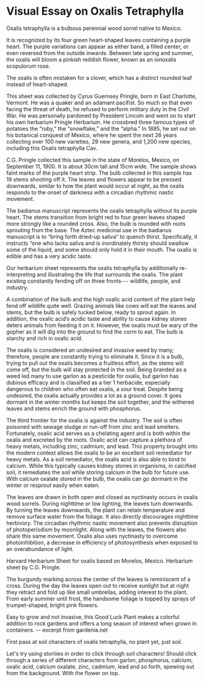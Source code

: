 <param ve-config
	   title="Oxalis Tetraphylla: Wood Sorrel"
	   source-image="https://iiif.wellcomecollection.org/image/V0044120EL/full/960%2C/0/default.jpg"
	   banner="https://upload.wikimedia.org/wikipedia/commons/7/73/Gluecksklee.jpg"
	   eid="Q157378"
	   about="Q157378"
	   layout="vtl"
	   num-maps="3"
	   num-images="8"
	   num-specimens="0"
	   num-primary-sources="3"
	   author="Benson Chien">


# Visual Essay on Oxalis Tetraphylla


Oxalis tetraphylla is a bulbous perennial wood sorrel native to Mexico. 
<param eid="Q66117">
<param ve-map center="18.7475, -99.070278" zoom="12" show-labels>

It is recognized by its four green heart-shaped leaves containing a purple heart. The purple variations can appear as either band, a filled center, or even reversed from the outside inwards. Between late spring and summer, the oxalis will bloom a pinkish reddish flower, known as an ionoxalis scopulorum rose. 
<param ve-image url="https://api.gbif.org/v1/image/unsafe/https%3A%2F%2Finaturalist-open-data.s3.amazonaws.com%2Fphotos%2F21146645%2Foriginal.jpeg%3F1531275437">

The oxalis is often mistaken for a clover, which has a distinct rounded leaf instead of heart-shaped.
<param ve-image url="https://images.squarespace-cdn.com/content/v1/57cc1e899f7456813a23abc3/1489686060771-5DAM0JG4K5J7AKTWWQ81/ke17ZwdGBToddI8pDm48kG87Sfbgg29A4BYEDq3OXvgUqsxRUqqbr1mOJYKfIPR7LoDQ9mXPOjoJoqy81S2I8N_N4V1vUb5AoIIIbLZhVYxCRW4BPu10St3TBAUQYVKcf4OxbJOyh_wHUnyc4kQLQ6SBshRGOku7c30Y_IRDNPta8R2IY5BHMaEj1zOWoDTZ/Comparison+of+wood+sorrel+and+clover+leaves+in+the+cocktail+garden+%7C+drinkingwithchickens.com?format=1500w">



This sheet was collected by Cyrus Guernsey Pringle, born in East Charlotte, Vermont. He was a quaker and an adamant pacifist. So much so that even facing the threat of death, he refused to perform military duty in the Civil War. He was personally pardoned by President Lincoln and went on to start his own herbarium Pringle Herbarium. He crossbred three famous types of potatoes the “ruby,” the “snowflake,” and the “alpha.” In 1885, he set out on his botanical conquest of Mexico, where he spent the next 26 years collecting over 100 new varieties, 29 new genera,  and 1,200 new species, including this Oxalis tetraphylla Cav.
<param ve-image url="https://github.com/bensonatharvard/oxalis/blob/main/CGPringle.jpg?raw=true">




C.G. Pringle collected this sample in the state of <span data-click-image-zoomto="57,3725,1136,1141">Morelos, Mexico, on September 11, 1900.</span> It is about 30cm tall and 15cm wide. The sample shows faint marks of the purple heart strip. The <span data-click-image-zoomto="240,2801,1137,1141">bulb collected</span> in this sample has 19 stems shooting off it. The leaves and flowers appear to be <span data-click-image-zoomto="460,1640,658,661">pressed downwards</span>, similar to how the plant would occur at night, as the oxalis responds to the onset of darkness with a circadian rhythmic nastic movement.
<param ve-image url="https://s3.amazonaws.com/huhwebimages/945132826A4A4C4/type/full/43707.jpg">



The badianus manuscript represents the <span data-click-image-zoomto="1,1,173,174">oxalis tetraphylla</span> without its purple heart. The stems transition from bright red to four green leaves shaped more strongly like a rounded cross. Also, the <span data-click-image-zoomto="30,251,173,173">bulb is rounded with roots sprouting from the base</span>. The Aztec medicinal use in the badianus manuscript is to “bring forth dried-up saliva” to quench thirst. Specifically, it instructs “one who lacks saliva and is inordinately thirsty should swallow some of the liquid, and some should only hold it in their mouth. The oxalis is edible and has a very acidic taste. 
<param ve-image url="https://github.com/bensonatharvard/oxalis/blob/main/badianus_oxalis.jpg?raw=true">



Our herbarium sheet represents the oxalis tetraphylla by additionally re-interpreting and illustrating the life that surrounds the oxalis. The plant existing constantly fending off on three fronts--- wildlife, people, and industry. 
<param ve-image url="https://github.com/bensonatharvard/oxalis/blob/main/210419_oxalis_herbarium_sheet.jpg?raw=true">


A combination of the bulb and the high oxalic acid content of the plant help fend off <span data-click-image-zoomto="2602,4079,789,792">wildlife</span> quite well. Grazing animals like cows will eat the leaves and stems, but the bulb is safely tucked below, ready to sprout again. In addition, the oxalic acid’s acidic taste and ability to cause kidney stones deters animals from feeding it on it. However, the oxalis must be wary of the <span data-click-image-zoomto="329,1160,1363,1369">gopher</span> as it will dig into the ground to find the <span data-click-image-zoomto="730,1760,1364,1369">corm</span> to eat. The bulb is starchy and rich in oxalic acid. 
<param ve-image url="https://github.com/bensonatharvard/oxalis/blob/main/210419_oxalis_herbarium_sheet.jpg?raw=true">

The oxalis is considered an undesired and invasive weed by many; therefore, people are constantly trying to <span data-click-image-zoomto="2075,4102,658,660">eliminate it</span>. Since it is a bulb, trying to pull out the oxalis becomes a fruitless effort, as the stems will come off, but the bulb will stay protected in the soil. Being branded as a weed led many to use <span data-click-image-zoomto="2028,1811,789,792">garlon</span> as a pesticide for oxalis, but garlon has dubious efficacy and is classified as a tier 1 herbacide, especially dangerous to children who often eat oxalis, a sour treat. Despite being undesired, the oxalis actually provides a lot as a ground cover. It goes dormant in the winter months but keeps the soil together, and the withered leaves and stems enrich the ground with <span data-click-image-zoomto="630,2061,658,660">phosphorus.</span>
<param ve-image url="https://github.com/bensonatharvard/oxalis/blob/main/210419_oxalis_herbarium_sheet.jpg?raw=true">

The third frontier for the oxalis is against the <span data-click-image-zoomto="2189,1192,1096,1100">industry</span>. The soil is often poisoned with sewage sludge or run-off from zinc and lead smelters. Fortunately, oxalic acid serves as a chelating agent and is both within the oxalis and excreted by the roots. Oxalic acid can capture a plethora of <span data-click-image-zoomto="378,4084,761,765">heavy metals</span>, including <span data-click-image-zoomto="2282,2944,913,917">zinc, cadmium, and lead.</span> This property brought into the modern context allows the oxalis to be an excellent <span data-click-image-zoomto="1134,2372,1315,1320">soil remediator</span> for heavy metals. As a soil remediator, the oxalis acid is also able to bind to <span data-click-image-zoomto="938,4011,761,765">calcium.</span> While this typically causes kidney stones in organisms, in calcified soil, it remediates the soil while storing calcium in the bulb for future use. With <span data-click-image-zoomto="835,2436,914,917">calcium oxalate</span> stored in the bulb, the oxalis can go dormant in the winter or resprout easily when eaten. 
<param ve-image url="https://github.com/bensonatharvard/oxalis/blob/main/210419_oxalis_herbarium_sheet.jpg?raw=true">

The leaves are drawn in both open and closed as <span data-click-image-zoomto="804,657,1363,1369">nyctinasty</span> occurs in oxalis wood sorrels. During nighttime or low lighting, the leaves turn downwards. By turning the leaves downwards, the plant can retain temperature and remove surface water from the foliage. It also directly discourages nighttime herbivory. The circadian rhythmic nastic movement also prevents disruption of photoperiodism by moonlight. Along with the leaves, the flowers also share this same movement. Oxalis also uses nyctinasty to overcome photoinhibition, a decrease in efficiency of photosynthesis when exposed to an overabundance of light.
<param ve-image url="https://github.com/bensonatharvard/oxalis/blob/main/210419_oxalis_herbarium_sheet.jpg?raw=true">



















Harvard Herbarium Sheet for oxalis based on Morelos, Mexico. Herbarium sheet by C.G. Pringle.
<param ve-image url="https://s3.amazonaws.com/huhwebimages/945132826A4A4C4/type/full/43707.jpg">

The burgundy marking across the center of the leaves is <span data-click-image-zoomto="396,54,224,292">reminiscent of a cross</span>. During the day the leaves open out to receive sunlight but at night they retract and fold up like small umbrellas, adding interest to the plant. From early summer until frost, the handsome foliage is topped by sprays of trumpet-shaped, bright pink flowers. 
<param ve-image url="https://iiif.wellcomecollection.org/image/V0044120EL/full/960%2C/0/default.jpg">

Easy to grow and not invasive, this Good Luck Plant makes a <span data-click-image-zoomto="135,210,174,227">colorful</span> addition to rock gardens and offers a long season of interest when grown in containers. -- excerpt from gardenia.net
<param ve-image title="oxalis drawing" url="https://github.com/bensonatharvard/oxalis/blob/main/190031_oxalis.jpg?raw=true">

First pass at <span data-click-image-zoomto="965,2375,899,1172">soil characters</span> of oxalis tetraphylla, no plant yet, just soil.
<param ve-image url="https://github.com/bensonatharvard/oxalis/blob/main/soil_character_test.jpg?raw=true">

Let's try using storiiies in order to click through soil characters! Should click through a series of different characters from garlon, phosphorus, calcium, oxalic acid, calcium oxalate, zinc, cadmium, lead and so forth, spewing out from the background. With the flower on top.
<param ve-storiiies id="ea21i">

